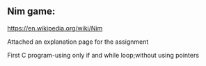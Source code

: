 ## Nim game:
https://en.wikipedia.org/wiki/Nim

Attached an explanation page for the assignment

First C program-using only if and while loop;without using pointers

